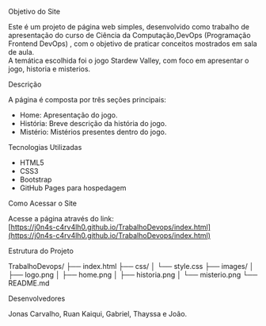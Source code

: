 Objetivo do Site

Este é um projeto de página web simples, desenvolvido como trabalho de apresentação do curso de Ciência da Computação,DevOps (Programação Frontend DevOps) , com o objetivo de praticar conceitos mostrados em sala de aula.  
A temática escolhida foi o jogo Stardew Valley, com foco em apresentar o jogo, historia e misterios.

Descrição

A página é composta por três seções principais:

- Home: Apresentação do jogo.  
- História: Breve descrição da história do jogo.  
- Mistério: Mistérios presentes dentro do jogo.

Tecnologias Utilizadas

- HTML5  
- CSS3  
- Bootstrap  
- GitHub Pages para hospedagem

Como Acessar o Site

Acesse a página através do link:  
[https://j0n4s-c4rv4lh0.github.io/TrabalhoDevops/index.html](https://j0n4s-c4rv4lh0.github.io/TrabalhoDevops/index.html)

Estrutura do Projeto

TrabalhoDevops/
├── index.html
├── css/
│ └── style.css
├── images/
│ ├── logo.png
│ ├── home.png
│ ├── historia.png
│ └── misterio.png
└── README.md

Desenvolvedores

Jonas Carvalho, Ruan Kaiqui, Gabriel, Thayssa e João.